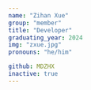 ```yaml
---
name: "Zihan Xue"
group: "member"
title: "Developer"
graduating_year: 2024
img: "zxue.jpg"
pronouns: "he/him"

github: MDZHX
inactive: true
---
```

